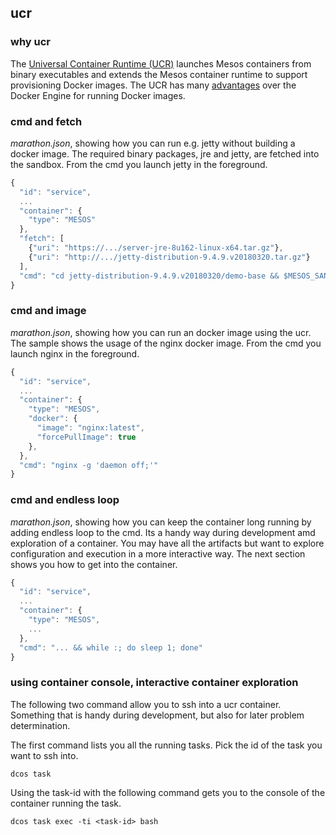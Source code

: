 ## ucr


### why ucr
The [Universal Container Runtime (UCR)](http://mesos.apache.org/documentation/latest/container-image/) launches Mesos containers from binary executables and extends the Mesos container runtime to support provisioning Docker images. The UCR has many [advantages](https://docs.mesosphere.com/1.11/deploying-services/containerizers/) over the Docker Engine for running Docker images. 

### cmd and fetch

*marathon.json*, showing how you can run e.g. jetty without building a docker image. The required binary packages, jre and jetty, are fetched into the sandbox. From the cmd you launch jetty in the foreground.
```js
{
  "id": "service",
  ...
  "container": {
    "type": "MESOS"
  },
  "fetch": [
    {"uri": "https://.../server-jre-8u162-linux-x64.tar.gz"},
    {"uri": "http://.../jetty-distribution-9.4.9.v20180320.tar.gz"}
  ],
  "cmd": "cd jetty-distribution-9.4.9.v20180320/demo-base && $MESOS_SANDBOX/jdk1.8.0_162/bin/java -jar ../start.jar"
}
```

### cmd and image

*marathon.json*, showing how you can run an docker image using the ucr. The sample shows the usage of the nginx docker image. From the cmd you launch nginx in the foreground. 
```js
{
  "id": "service",
  ...
  "container": {
    "type": "MESOS",
    "docker": {
      "image": "nginx:latest",
      "forcePullImage": true
    },
  },
  "cmd": "nginx -g 'daemon off;'"
}
```

### cmd and endless loop

*marathon.json*, showing how you can keep the container long running by adding endless loop to the cmd. Its a handy way during development amd exploration of a container. You may have all the artifacts but want to explore configuration and execution in a more interactive way. The next section shows you how to get into the container.
```js
{
  "id": "service",
  ...
  "container": {
    "type": "MESOS",
    ...
  },
  "cmd": "... && while :; do sleep 1; done"
}
```

### using container console, interactive container exploration

The following two command allow you to ssh into a ucr container. Something that is handy during development, but also for later problem determination.

The first command lists you all the running tasks. Pick the id of the task you want to ssh into.

```console
dcos task
```

Using the task-id with the following command gets you to the console of the container running the task.
```console
dcos task exec -ti <task-id> bash
```

